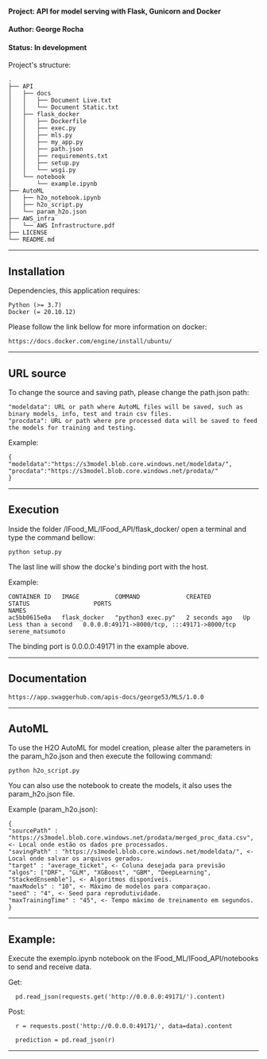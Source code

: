 #### Project: API for model serving with Flask, Gunicorn and Docker
#### Author: George Rocha
#### Status: In development


Project's structure:

	.
	├── API
	│   ├── docs
	│   │   ├── Document Live.txt
	│   │   └── Document Static.txt
	│   ├── flask_docker
	│   │   ├── Dockerfile
	│   │   ├── exec.py
	│   │   ├── mls.py
	│   │   ├── my_app.py
	│   │   ├── path.json
	│   │   ├── requirements.txt
	│   │   ├── setup.py
	│   │   └── wsgi.py
	│   └── notebook
	│       └── example.ipynb
	├── AutoML
	│   ├── h2o_notebook.ipynb
	│   ├── h2o_script.py
	│   └── param_h2o.json
	├── AWS_infra
	│   └── AWS Infrastructure.pdf
	├── LICENSE
	└── README.md


-------------------------------------------------------------

## Installation

Dependencies, this application requires:

	Python (>= 3.7)
	Docker (= 20.10.12)

Please follow the link bellow for more information on docker:
	
	https://docs.docker.com/engine/install/ubuntu/

-------------------------------------------------------------

## URL source

To change the source and saving path, please change the path.json path:

	"modeldata": URL or path where AutoML files will be saved, such as binary models, info, test and train csv files.
	"procdata": URL or path where pre processed data will be saved to feed the models for training and testing.

Example:

	{	
	"modeldata":"https://s3model.blob.core.windows.net/modeldata/",
	"procdata":"https://s3model.blob.core.windows.net/prodata/"
	}

-------------------------------------------------------------

## Execution

Inside the folder /IFood_ML/IFood_API/flask_docker/ open a terminal and type the command bellow:
	
	python setup.py

The last line will show the docke's binding port with the host.

Example:

	CONTAINER ID   IMAGE          COMMAND             CREATED         STATUS                  PORTS                                         NAMES
	ac5bb0615e0a   flask_docker   "python3 exec.py"   2 seconds ago   Up Less than a second   0.0.0.0:49171->8000/tcp, :::49171->8000/tcp   serene_matsumoto

The binding port is 0.0.0.0:49171 in the example above.

-------------------------------------------------------------
## Documentation

	https://app.swaggerhub.com/apis-docs/george53/MLS/1.0.0

-------------------------------------------------------------

## AutoML

To use the H2O AutoML for model creation, please alter the parameters in the param_h2o.json and then execute the following command:
	
	python h2o_script.py

You can also use the notebook to create the models, it also uses the param_h2o.json file.

Example (param_h2o.json):
	
	{
	"sourcePath" : "https://s3model.blob.core.windows.net/prodata/merged_proc_data.csv", <- Local onde estão os dados pre processados.
	"savingPath" : "https://s3model.blob.core.windows.net/modeldata/", <- Local onde salvar os arquivos gerados.
	"target" : "average_ticket", <- Coluna desejada para previsão
	"algos": ["DRF", "GLM", "XGBoost", "GBM", "DeepLearning", "StackedEnsemble"], <- Algoritmos disponíveis.
	"maxModels" : "10", <- Máximo de modelos para comparaçao.
	"seed" : "4", <- Seed para reprodutividade.
	"maxTrainingTime" : "45", <- Tempo máximo de treinamento em segundos.
	}

-------------------------------------------------------------

## Example:

Execute the exemplo.ipynb notebook on the IFood_ML/IFood_API/notebooks to send and receive data. 

Get: 
      
      pd.read_json(requests.get('http://0.0.0.0:49171/').content)

Post: 
      
      r = requests.post('http://0.0.0.0:49171/', data=data).content
      
      prediction = pd.read_json(r)

--------------------------------------------------------------


